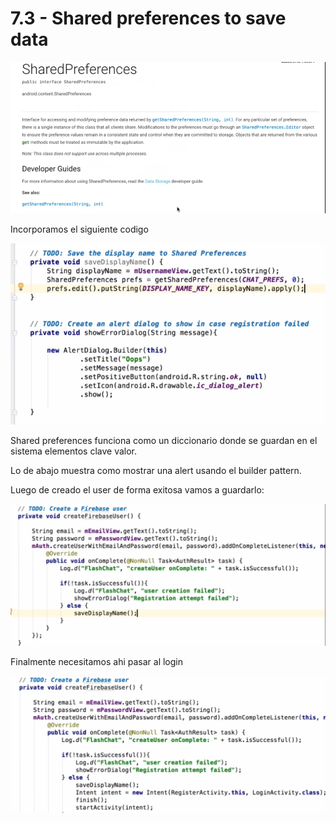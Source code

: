# 7.3 - Shared preferences to save data

![](../../.gitbook/assets/imagen%20%28893%29.png)

Incorporamos el siguiente codigo

![](../../.gitbook/assets/imagen%20%28914%29.png)

Shared preferences funciona como un diccionario donde se guardan en el sistema elementos clave valor.

Lo de abajo muestra como mostrar una alert usando el builder pattern.

Luego de creado el user de forma exitosa vamos a guardarlo:

![](../../.gitbook/assets/imagen%20%28851%29.png)

Finalmente necesitamos ahi pasar al login

![](../../.gitbook/assets/imagen%20%28835%29.png)

